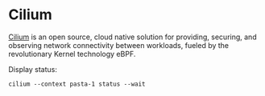 # Cilium

[Cilium](https://cilium.io/) is an open source, cloud native solution for providing, securing, and observing network connectivity between workloads, fueled by the revolutionary Kernel technology eBPF.

Display status:
```console
cilium --context pasta-1 status --wait
```
